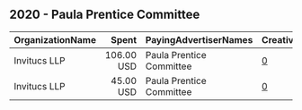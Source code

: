 ## 2020 - Paula Prentice Committee 
|OrganizationName|Spent|PayingAdvertiserNames|CreativeUrls|Impressions|Genders|AgeBrackets|CountryCodes|BillingAddresses|CandidateBallotInformation|
|:---|---:|:---|:---|---:|:---|:---|:---|:---|:---|
|Invitucs LLP|106.00 USD|Paula Prentice Committee|[0](https://www.snap.com/political-ads/asset/9dbfcc16acd6f2540373a4cb2fd87d91e74b1777deebc443f6a5109861065092?mediaType=mp4)|34,058||18+|united states|US|Paula Prentice|
|Invitucs LLP|45.00 USD|Paula Prentice Committee|[0](https://www.snap.com/political-ads/asset/cbfca90afc7c9b6f6c7de1a3e267dc5e8c52a38f1f7a0899f87492cdd2bfc03a?mediaType=jpeg)|12,950||17+|united states|US|Reelect Paula Prentice|
